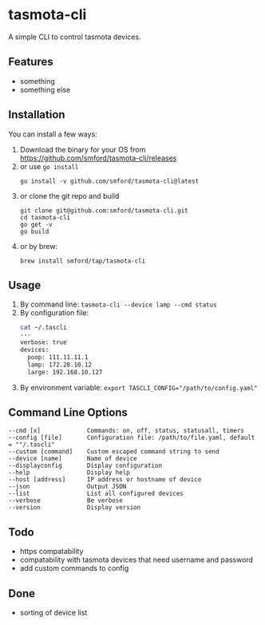 # tasmota-cli

A simple CLI to control tasmota devices.

## Features

- something
- something else

## Installation

You can install a few ways:

1. Download the binary for your OS from https://github.com/smford/tasmota-cli/releases
1. or use `go install`
   ```
   go install -v github.com/smford/tasmota-cli@latest
   ```
1. or clone the git repo and build
   ```
   git clone git@github.com:smford/tasmota-cli.git
   cd tasmota-cli
   go get -v
   go build
   ```
1. or by brew:
   ```
   brew install smford/tap/tasmota-cli
   ```

## Usage

1. By command line:
   `tasmota-cli --device lamp --cmd status`
1. By configuration file:
   ```bash
   cat ~/.tascli
   ---
   verbose: true
   devices:
     poop: 111.11.11.1
     lamp: 172.28.10.12
     large: 192.168.10.127
   ```
1. By environment variable:
   `export TASCLI_CONFIG="/path/to/config.yaml"`

## Command Line Options

```
--cmd [x]             Commands: on, off, status, statusall, timers
--config [file]       Configuration file: /path/to/file.yaml, default = ""/.tascli"
--custom [command]    Custom escaped command string to send
--device [name]       Name of device
--displayconfig       Display configuration
--help                Display help
--host [address]      IP address or hostname of device
--json                Output JSON
--list                List all configured devices
--verbose             Be verbose
--version             Display version
```

## Todo

- https compatability
- compatability with tasmota devices that need username and password
- add custom commands to config

## Done
- sorting of device list
